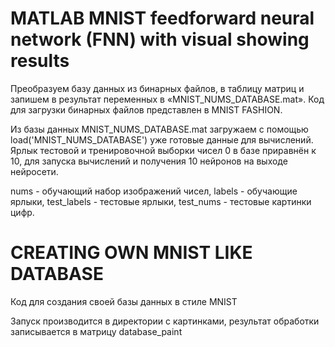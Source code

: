 # MATLAB MNIST feedforward neural network (FNN) with visual showing results

Преобразуем базу данных из бинарных файлов, в таблицу матриц и запишем в результат переменных в «MNIST_NUMS_DATABASE.mat».
Код для загрузки бинарных файлов представлен в MNIST FASHION.

Из базы данных MNIST_NUMS_DATABASE.mat загружаем с помощью load('MNIST_NUMS_DATABASE') уже готовые данные для вычислений. 
Ярлык тестовой и тренировочной выборки чисел 0 в базе приравнён к 10, для запуска вычислений и получения 10 нейронов на выходе нейросети.

nums - обучающий набор изображений чисел, labels - обучающие ярлыки, 
test_labels - тестовые ярлыки, test_nums - тестовые картинки цифр.

# CREATING OWN MNIST LIKE DATABASE
Код для создания своей базы данных в стиле MNIST

Запуск производится в директории с картинками, результат обработки записывается в матрицу database_paint
